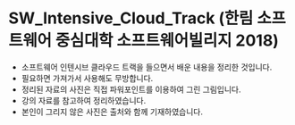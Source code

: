 # SW_Intensive_Cloud_Track (한림 소프트웨어 중심대학 소프트웨어빌리지 2018)
- 소프트웨어 인텐시브 클라우드 트랙을 들으면서 배운 내용을 정리한 것입니다.
- 필요하면 가져가서 사용해도 무방합니다.
- 정리된 자료의 사진은 직접 파워포인트를 이용하여 그린 그림입니다.
- 강의 자료를 참고하여 정리하였습니다.
- 본인이 그리지 않은 사진은 출처와 함께 기재하였습니다.
